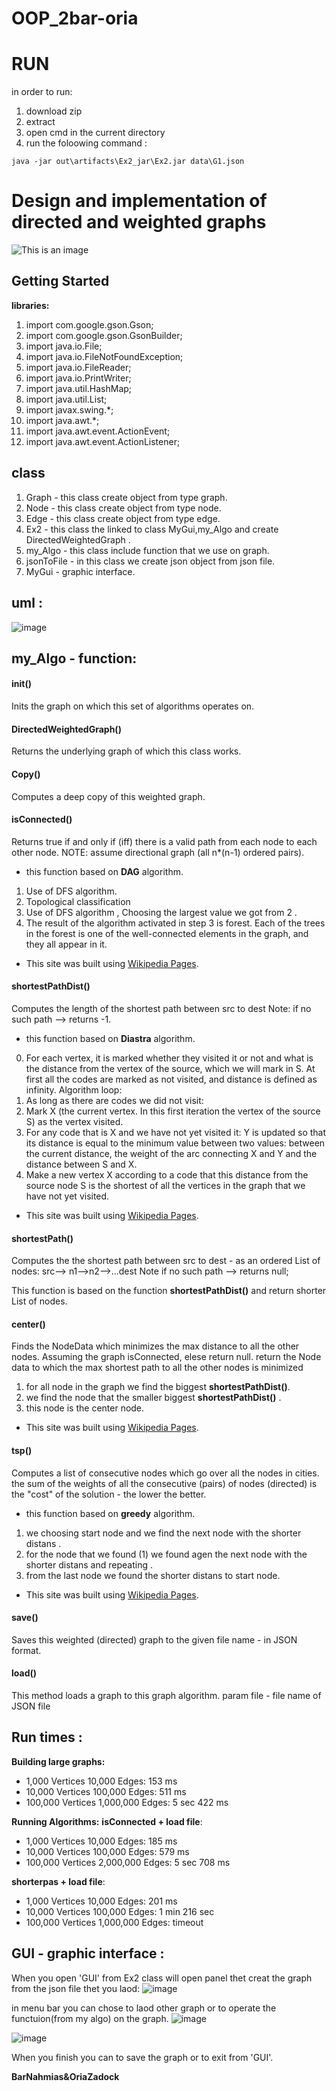 # OOP_2bar-oria 

# RUN
in order to run:
1. download zip
2. extract
3. open cmd in the current directory
4. run the foloowing command
:
```
java -jar out\artifacts\Ex2_jar\Ex2.jar data\G1.json
```

# Design and implementation of directed and weighted graphs 

![This is an image](https://user-images.githubusercontent.com/92825016/145035678-cd125e45-64d7-4055-91bb-646ddfbf99ba.png)  

## Getting Started
**libraries:**
1. import com.google.gson.Gson;
2. import com.google.gson.GsonBuilder;
3. import java.io.File;
4. import java.io.FileNotFoundException;
5. import java.io.FileReader;
6. import java.io.PrintWriter;
7. import java.util.HashMap;
8. import java.util.List;
9. import javax.swing.*;
10. import java.awt.*;
11. import java.awt.event.ActionEvent;
12. import java.awt.event.ActionListener;

## class
1. Graph - this class create object from type graph.
2. Node - this class create object from type node.
3. Edge - this class create object from type edge.
4. Ex2 -  this class the linked to class MyGui,my_Algo and create DirectedWeightedGraph  .
5. my_Algo - this class include  function that we use on graph.
6. jsonToFile - in this class we create  json object from json file. 
7. MyGui - graphic interface.


## uml :
![image](https://user-images.githubusercontent.com/92825016/145040004-afc75f74-b14a-4bd6-8967-52d6488b4aa3.png)  


## my_Algo - function:
#### **init()**
Inits the graph on which this set of algorithms operates on.

#### **DirectedWeightedGraph()**
Returns the underlying graph of which this class works.

#### **Copy()**
Computes a deep copy of this weighted graph.

#### **isConnected()** 
Returns true if and only if (iff) there is a valid path from each node to each
other node. NOTE: assume directional graph (all n*(n-1) ordered pairs).
 - this function based on **DAG** algorithm. 
1. Use of DFS algorithm.
2. Topological classification
3. Use of DFS algorithm , Choosing the largest value we got from 2 .
4. The result of the algorithm activated in step 3 is forest. Each of the trees in the forest is one of the well-connected elements in the graph, and they all appear in it.
* This site was built using [Wikipedia Pages](https://en.wikipedia.org/wiki/Directed_acyclic_graph).
#### **shortestPathDist()**
Computes the length of the shortest path between src to dest
Note: if no such path --> returns -1.
 - this function based on **Diastra** algorithm. 
0. For each vertex, it is marked whether they visited it or not and what is the distance from the vertex of the source, which we will mark in S. At first all the codes are marked as not visited, and distance is defined as infinity.
Algorithm loop:
1. As long as there are codes we did not visit:
2. Mark X (the current vertex. In this first iteration the vertex of the source S) as the vertex visited.
3. For any code that is X and we have not yet visited it:
Y is updated so that its distance is equal to the minimum value between two values: between the current distance, the weight of the arc connecting X and Y and the distance between S and X.
4. Make a new vertex X according to a code that this distance from the source node S is the shortest of all the vertices in the graph that we have not yet visited.
* This site was built using [Wikipedia Pages](https://en.wikipedia.org/wiki/Dijkstra%27s_algorithm).
#### **shortestPath()**
Computes the the shortest path between src to dest - as an ordered List of nodes:
src--> n1-->n2-->...dest
Note if no such path --> returns null;

This function is based on the function **shortestPathDist()** and return shorter List of nodes.

#### **center()**
 Finds the NodeData which minimizes the max distance to all the other nodes.
 Assuming the graph isConnected, elese return null. 
 return the Node data to which the max shortest path to all the other nodes is minimized
1. for all node in the graph we find the biggest **shortestPathDist()**.
2. we find the node that the smaller  biggest **shortestPathDist()** .
3. this node is the center node. 
* This site was built using [Wikipedia Pages]( https://en.wikipedia.org/wiki/Graph_center).

#### **tsp()**
Computes a list of consecutive nodes which go over all the nodes in cities.
the sum of the weights of all the consecutive (pairs) of nodes (directed) is the "cost" of the solution -
the lower the better.
  - this function based on **greedy** algorithm. 
1. we choosing start node and we find the next node  with the shorter distans .
2. for the node that we found (1) we found agen the next node  with the shorter distans and repeating .
3. from the last node we found the shorter distans to start node. 
* This site was built using [Wikipedia Pages]( https://en.wikipedia.org/wiki/Travelling_salesman_problem).

#### **save()**
 Saves this weighted (directed) graph to the given
 file name - in JSON format.
#### **load()**
This method loads a graph to this graph algorithm.
param file - file name of JSON file

## Run times :

**Building large graphs:**

- 1,000 Vertices 10,000 Edges: 153 ms
- 10,000 Vertices 100,000 Edges: 511 ms
- 100,000 Vertices 1,000,000 Edges: 5 sec 422 ms

**Running Algorithms:**
**isConnected + load file**:

- 1,000 Vertices 10,000 Edges: 185 ms
- 10,000 Vertices 100,000 Edges: 579 ms
- 100,000 Vertices 2,000,000 Edges: 5 sec 708 ms

**shorterpas + load file**:

- 1,000 Vertices 10,000 Edges: 201 ms
- 10,000 Vertices 100,000 Edges: 1 min 216 sec
- 100,000 Vertices 1,000,000 Edges: timeout

## GUI - graphic interface :
When you open 'GUI' from Ex2 class will open panel thet creat the graph from the json file thet you laod:
![image](https://user-images.githubusercontent.com/92825016/146669687-37d49901-5646-43c1-9d24-3980251b31e1.png)

in menu bar you can chose to laod other graph or to operate the functuion(from my algo) on the graph.
![image](https://user-images.githubusercontent.com/92825016/146669762-5f947775-d11b-49cc-b72a-2cb5c2e9e388.png)

![image](https://user-images.githubusercontent.com/92825016/146669783-a6cb445f-76cf-4a75-9a89-54a1de17af95.png)

When you finish you can to save the graph or to exit from 'GUI'.

**BarNahmias&OriaZadock**

